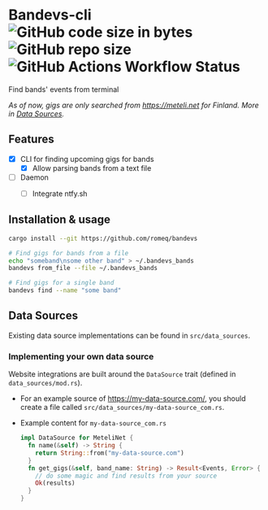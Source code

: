 # Bandevs-cli ![GitHub code size in bytes](https://img.shields.io/github/languages/code-size/romeq/bandevs) ![GitHub repo size](https://img.shields.io/github/repo-size/romeq/bandevs) ![GitHub Actions Workflow Status](https://img.shields.io/github/actions/workflow/status/romeq/bandevs/.github%2Fworkflows%2Frust.yml)



Find bands' events from terminal

*As of now, gigs are only searched from https://meteli.net for Finland. More in [Data Sources](#data-sources).*


## Features
- [x] CLI for finding upcoming gigs for bands
  - [x] Allow parsing bands from a text file
- [ ] Daemon
  - [ ] Integrate ntfy.sh


## Installation & usage
```sh
cargo install --git https://github.com/romeq/bandevs 

# Find gigs for bands from a file
echo "someband\nsome other band" > ~/.bandevs_bands
bandevs from_file --file ~/.bandevs_bands

# Find gigs for a single band
bandevs find --name "some band"
```


## Data Sources
Existing data source implementations can be found in `src/data_sources`.

### Implementing your own data source
Website integrations are built around the `DataSource` trait (defined in `data_sources/mod.rs`). 
- For an example source of https://my-data-source.com/, you should create a file called `src/data_sources/my-data-source_com.rs`.
- Example content for `my-data-source_com.rs`

  ```rs
  impl DataSource for MeteliNet {
    fn name(&self) -> String {
      return String::from("my-data-source.com")
    }
    fn get_gigs(&self, band_name: String) -> Result<Events, Error> {
      // do some magic and find results from your source
      Ok(results)
    }
  }
  ```
